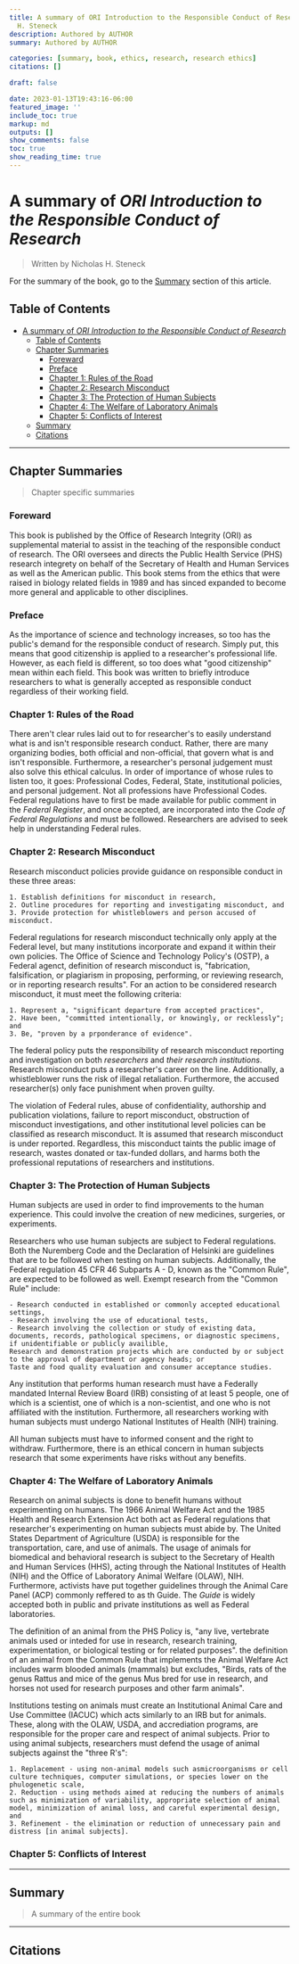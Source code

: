 ```yaml
---
title: A summary of ORI Introduction to the Responsible Conduct of Research by Nicholas
  H. Steneck
description: Authored by AUTHOR
summary: Authored by AUTHOR

categories: [summary, book, ethics, research, research ethics]
citations: []

draft: false

date: 2023-01-13T19:43:16-06:00
featured_image: ''
include_toc: true
markup: md
outputs: []
show_comments: false
toc: true
show_reading_time: true
---
```


# A summary of *ORI Introduction to the Responsible Conduct of Research*

> Written by Nicholas H. Steneck

For the summary of the book, go to the [Summary](#summary) section of this
article.

## Table of Contents

- [A summary of *ORI Introduction to the Responsible Conduct of Research*](#a-summary-of-ori-introduction-to-the-responsible-conduct-of-research)
  - [Table of Contents](#table-of-contents)
  - [Chapter Summaries](#chapter-summaries)
    - [Foreward](#foreward)
    - [Preface](#preface)
    - [Chapter 1: Rules of the Road](#chapter-1-rules-of-the-road)
    - [Chapter 2: Research Misconduct](#chapter-2-research-misconduct)
    - [Chapter 3: The Protection of Human Subjects](#chapter-3-the-protection-of-human-subjects)
    - [Chapter 4: The Welfare of Laboratory Animals](#chapter-4-the-welfare-of-laboratory-animals)
    - [Chapter 5: Conflicts of Interest](#chapter-5-conflicts-of-interest)
  - [Summary](#summary)
  - [Citations](#citations)

______________________________________________________________________

## Chapter Summaries

> Chapter specific summaries

### Foreward

This book is published by the Office of Research Integrity (ORI) as supplemental
material to assist in the teaching of the responsible conduct of research. The
ORI oversees and directs the Public Health Service (PHS) research integrety on
behalf of the Secretary of Health and Human Services as well as the American
public. This book stems from the ethics that were raised in biology related
fields in 1989 and has sinced expanded to become more general and applicable to
other disciplines.

### Preface

As the importance of science and technology increases, so too has the public's
demand for the responsible conduct of research. Simply put, this means that good
citizenship is applied to a researcher's professional life. However, as each
field is different, so too does what "good citizenship" mean within each field.
This book was written to briefly introduce researchers to what is generally
accepted as responsible conduct regardless of their working field.

### Chapter 1: Rules of the Road

There aren't clear rules laid out to for researcher's to easily understand what
is and isn't responsible research conduct. Rather, there are many organizing
bodies, both official and non-official, that govern what is and isn't
responsible. Furthermore, a researcher's personal judgement must also solve this
ethical calculus. In order of importance of whose rules to listen too, it goes:
Professional Codes, Federal, State, institutional policies, and personal
judgement. Not all professions have Professional Codes. Federal regulations have
to first be made available for public comment in the *Federal Register*, and
once accepted, are incorporated into the *Code of Federal Regulations* and must
be followed. Researchers are advised to seek help in understanding Federal
rules.

### Chapter 2: Research Misconduct

Research misconduct policies provide guidance on responsible conduct in these
three areas:

```text
1. Establish definitions for misconduct in research,
2. Outline procedures for reporting and investigating misconduct, and
3. Provide protection for whistleblowers and person accused of misconduct.
```

Federal regulations for research misconduct technically only apply at the
Federal level, but many institutions incorporate and expand it within their own
policies. The Office of Science and Technology Policy's (OSTP), a Federal
agenct, definition of research misconduct is, "fabrication, falsification, or
plagiarism in proposing, performing, or reviewing research, or in reporting
research results". For an action to be considered research misconduct, it must
meet the following criteria:

```text
1. Represent a, "significant departure from accepted practices",
2. Have been, "committed intentionally, or knowingly, or recklessly"; and
3. Be, "proven by a prponderance of evidence".
```

The federal policy puts the responsibility of research misconduct reporting and
investigation on both *researchers* and *their research institutions*. Research
misconduct puts a researcher's career on the line. Additionally, a whistleblower
runs the risk of illegal retaliation. Furthermore, the accused researcher(s)
only face punishment when proven guilty.

The violation of Federal rules, abuse of confidentiality, authorship and
publication violations, failure to report misconduct, obstruction of misconduct
investigations, and other institutional level policies can be classified as
research misconduct. It is assumed that research misconduct is under reported.
Regardless, this misconduct taints the public image of research, wastes donated
or tax-funded dollars, and harms both the professional reputations of
researchers and institutions.

### Chapter 3: The Protection of Human Subjects

Human subjects are used in order to find improvements to the human experience.
This could involve the creation of new medicines, surgeries, or experiments.

Researchers who use human subjects are subject to Federal regulations. Both the
Nuremberg Code and the Declaration of Helsinki are guidelines that are to be
followed when testing on human subjects. Additionally, the Federal regulation 45
CFR 46 Subparts A - D, known as the "Common Rule", are expected to be followed
as well. Exempt research from the "Common Rule" include:

```text
- Research conducted in established or commonly accepted educational settings,
- Research involving the use of educational tests,
- Research involving the collection or study of existing data, documents, records, pathological specimens, or diagnostic specimens, if unidentifiable or publicly availible,
Research and demonstration projects which are conducted by or subject to the approval of department or agency heads; or
Taste and food quality evaluation and consumer acceptance studies.
```

Any institution that performs human research must have a Federally mandated
Internal Review Board (IRB) consisting of at least 5 people, one of which is a
scientist, one of which is a non-scientist, and one who is not affiliated with
the institution. Furthermore, all researchers working with human subjects must
undergo National Institutes of Health (NIH) training.

All human subjects must have to informed consent and the right to withdraw.
Furthermore, there is an ethical concern in human subjects research that some
experiments have risks without any benefits.

### Chapter 4: The Welfare of Laboratory Animals

Research on animal subjects is done to benefit humans without experimenting on
humans. The 1966 Animal Welfare Act and the 1985 Health and Research Extension
Act both act as Federal regulations that researcher's experimenting on human
subjects must abide by. The United States Department of Agriculture (USDA) is
responsible for the transportation, care, and use of animals. The usage of
animals for biomedical and behavioral research is subject to the Secretary of
Health and Human Services (HHS), acting through the National Institutes of
Health (NIH) and the Office of Laboratory Animal Welfare (OLAW), NIH.
Furthermore, activists have put together guidelines through the Animal Care
Panel (ACP) commonly reffered to as th Guide. The *Guide* is widely accepted
both in public and private institutions as well as Federal laboratories.

The definition of an animal from the PHS Policy is, "any live, vertebrate
animals used or inteded for use in research, research training, experimentation,
or biological testing or for related purposes". the definition of an animal from
the Common Rule that implements the Animal Welfare Act includes warm blooded
animals (mammals) but excludes, "Birds, rats of the genus Rattus and mice of the
genus Mus bred for use in research, and horses not used for research purposes
and other farm animals".

Institutions testing on animals must create an Institutional Animal Care and Use
Committee (IACUC) which acts similarly to an IRB but for animals. These, along
with the OLAW, USDA, and accrediation programs, are responsible for the proper
care and respect of animal subjects. Prior to using animal subjects, researchers
must defend the usage of animal subjects against the "three R's":

```text
1. Replacement - using non-animal models such asmicroorganisms or cell culture techniques, computer simulations, or species lower on the phulogenetic scale,
2. Reduction - using methods aimed at reducing the numbers of animals such as minimization of variability, appropriate selection of animal model, minimization of animal loss, and careful experimental design, and
3. Refinement - the elimination or reduction of unnecessary pain and distress [in animal subjects].
```

### Chapter 5: Conflicts of Interest

______________________________________________________________________

## Summary

> A summary of the entire book

______________________________________________________________________

## Citations
